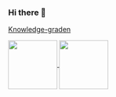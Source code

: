 ### Hi there 👋

[Knowledge-graden](https://zhichuang.wang)

<a href="https://github.com/wang-zhichuang">
  <img align="center" src="https://github-readme-stats.vercel.app/api?username=wang-zhichuang&show_icons=true&theme=gruvbox&cache_seconds=1800" height="100" />
</a>
<a href="https://github.com/wang-zhichuang">
  <img align="center" src="https://github-readme-stats.vercel.app/api/top-langs/?username=wang-zhichuang&hide=javascript,html,css&theme=gruvbox&layout=compact&langs_count=6&cache_seconds=1800"  height="100"/>
</a>

